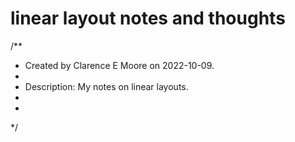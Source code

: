 # linear layout notes and thoughts

/**
 * Created by Clarence E Moore on 2022-10-09.
 *
 * Description: My notes on linear layouts.
 *
 *
 */
